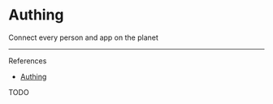 # Authing

Connect every person and app on the planet

---

References

- [Authing](https://www.authing.cn/)

TODO
